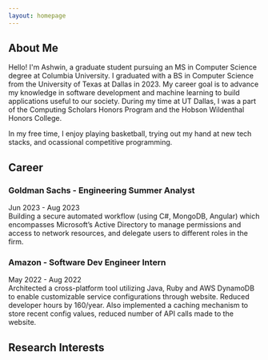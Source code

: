 ```yaml
---
layout: homepage
---
```


## About Me

Hello! I'm Ashwin, a graduate student pursuing an MS in Computer Science degree at Columbia University. I graduated with a BS in Computer Science from the University of Texas at Dallas in 2023. My career goal is to advance my knowledge in software development and machine learning to build applications useful to our society. During my time at UT Dallas, I was a part of the Computing Scholars Honors Program and the Hobson Wildenthal Honors College. 

In my free time, I enjoy playing basketball, trying out my hand at new tech stacks, and ocassional competitive programming. 


## Career
### Goldman Sachs - Engineering Summer Analyst 
Jun 2023 - Aug 2023\
Building a secure automated workflow (using C#, MongoDB, Angular) which encompasses Microsoft’s Active
Directory to manage permissions and access to network resources, and delegate users to different roles in the firm.

### Amazon - Software Dev Engineer Intern 
May 2022 - Aug 2022\
Architected a cross-platform tool utilizing Java, Ruby and AWS DynamoDB to enable customizable service
configurations through website. Reduced developer hours by 160/year. Also implemented a caching mechanism to store recent config values, reduced number of API calls made to the website.

## Research Interests

- **Computer Vision:** image recognition, image generation, video captioning
- **Machine Learning:** meta-learning, incremental learning, transfer learning

## News

- **[Feb. 2020]** Our paper about incremental learning is accepted to CVPR 2020.
- **[Feb. 2020]** We will host the ACM Multimedia Asia 2020 conference in Singapore!
- **[Sept. 2019]** Our paper about few-shot learning is accepted to NeurIPS 2019.
- **[Mar. 2019]** Our paper about few-shot learning is accepted to CVPR 2019.

{% include_relative _includes/publications.md %}

{% include_relative _includes/services.md %}
